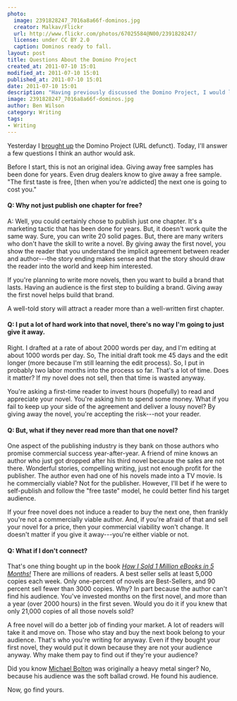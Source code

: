 ```yaml
---
photo:
  image: 2391828247_7016a8a66f-dominos.jpg
  creator: Malkav/Flickr
  url: http://www.flickr.com/photos/67025584@N00/2391828247/
  license: under CC BY 2.0
  caption: Dominos ready to fall.
layout: post
title: Questions About the Domino Project
created_at: 2011-07-10 15:01
modified_at: 2011-07-10 15:01
published_at: 2011-07-10 15:01
date: 2011-07-10 15:01
description: "Having previously discussed the Domino Project, I would like to have a hypothetical question and answer session."
image: 2391828247_7016a8a66f-dominos.jpg
author: Ben Wilson
category: Writing
tags:
- Writing
---
```


Yesterday I [brought up](/writing/adopt-the-domino-project-for-your-novels/) the Domino Project (URL defunct). Today, I'll
answer a few questions I think an author would ask.

<!-- more -->

Before I start, this is not an original idea. Giving away free samples has been
done for years. Even drug dealers know to give away a free sample. "The first
taste is free, [then when you're addicted] the next one is going to cost you."

#### Q: Why not just publish one chapter for free?

A: Well, you could certainly chose to publish just one chapter. It's a marketing
tactic that has been done for years. But, it doesn't work quite the same way.
Sure, you can write 20 solid pages. But, there are many writers who don't have
the skill to write a novel. By giving away the first novel, you show the reader
that you understand the implicit agreement between reader and author---the story
ending makes sense and that the story should draw the reader into the world and
keep him interested.

If you're planning to write more novels, then you want to build a brand that
lasts. Having an audience is the first step to building a brand. Giving away the
first novel helps build that brand.

A well-told story will attract a reader more than a well-written first chapter.

#### Q: I put a lot of hard work into that novel, there's no way I'm going to just give it away.


Right. I drafted at a rate of about 2000 words per day, and I'm editing at about
1000 words per day. So, The initial draft took me 45 days and the edit longer
(more because I'm still learning the edit process). So, I put in probably two
labor months into the process so far. That's a lot of time. Does it matter? If
my novel does not sell, then that time is wasted anyway.

You're asking a first-time reader to invest hours (hopefully) to read and
appreciate your novel. You're asking him to spend some money. What if you fail
to keep up your side of the agreement and deliver a lousy novel? By giving away
the novel, you're accepting the risk---not your reader.

#### Q: But, what if they never read more than that one novel?

One aspect of the publishing industry is they bank on those authors who promise
commercial success year-after-year. A friend of mine knows an author who just
got dropped after his third novel because the sales are not there. Wonderful
stories, compelling writing, just not enough profit for the publisher. The
author even had one of his novels made into a TV movie. Is he commercially
viable? Not for the publisher. However, I'll bet if he were to self-publish and
follow the "free taste" model, he could better find his target audience.

If your free novel does not induce a reader to buy the next one, then frankly
you're not a commercially viable author. And, if you're afraid of that and sell
your novel for a price, then your commercial viability won't change. It doesn't
matter if you give it away---you're either viable or not.

#### Q: What if I don't connect?

That's one thing bought up in the book *[How I Sold 1 Million eBooks in 5
Months!](http://www.amazon.com/How-Sold-Million-eBooks-Months-ebook/dp/B0056BMK6K/)* There
are millions of readers. A best seller sells at least 5,000 copies each week.
Only one-percent of novels are Best-Sellers, and 90 percent sell fewer than 3000
copies. Why? In part because the author can't find his audience. You've invested
months on the first novel, and more than a year (over 2000 hours) in the first
seven. Would you do it if you knew that only 21,000 copies of all those novels
sold?

A free novel will do a better job of finding your market. A lot of readers will
take it and move on. Those who stay and buy the next book belong to your
audience. That's who you're writing for anyway. Even if they bought your first
novel, they would put it down because they are not your audience anyway. Why
make them pay to find out if they're your audience?

Did you know [Michael Bolton](http://en.wikipedia.org/wiki/Michael_Bolton) was
originally a heavy metal singer? No, because his audience was the soft ballad
crowd. He found his audience.

Now, go find yours.
